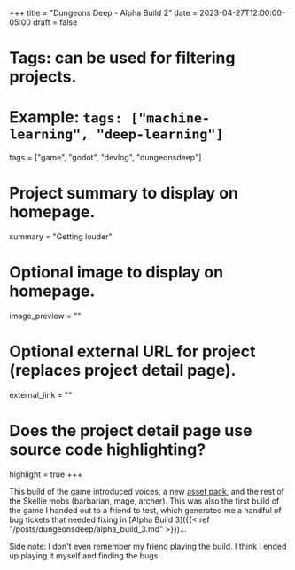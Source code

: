 +++
title = "Dungeons Deep - Alpha Build 2"
date = 2023-04-27T12:00:00-05:00
draft = false

# Tags: can be used for filtering projects.
# Example: `tags: ["machine-learning", "deep-learning"]`
tags = ["game", "godot", "devlog", "dungeonsdeep"]

# Project summary to display on homepage.
summary = "Getting louder"

# Optional image to display on homepage.
image_preview = ""

# Optional external URL for project (replaces project detail page).
external_link = ""

# Does the project detail page use source code highlighting?
highlight = true
+++

This build of the game introduced voices, a new [asset pack](https://kaylousberg.itch.io/kaykit-dungeon-remastered), and the rest of the Skellie mobs (barbarian, mage, archer). This was also the first build of the game I handed out to a friend to test, which generated me a handful of bug tickets that needed fixing in [Alpha Build 3]({{< ref "/posts/dungeonsdeep/alpha_build_3.md" >}})...

Side note: I don't even remember my friend playing the build. I think I ended up playing it myself and finding the bugs.